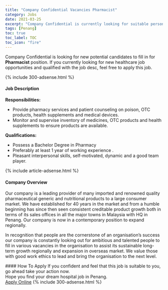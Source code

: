 ```yaml
---
title: "Company Confidential Vacancies Pharmacist" 
category: Jobs 
date: 2021-03-25 
excerpt: "Company Confidential is currently looking for suitable person to fill in the Pharmacist which positioned at Penang" 
tags: [Penang] 
toc: true 
toc_label: TOC 
toc_icon: "fire" 
--- 
```


<p>Company Confidential is looking for new potential candidates to fill in for <b>Pharmacist</b> position. If you currently looking for new healthcare job opportunities and qualified with the job desc, feel free to apply this job.
</p>{% include 300-adsense.html %} 
<div><div><h4>Job Description</h4></div><div><div><span><div><p><strong>Responsibilities:</strong></p><ul><li>Provide pharmacy services and patient counseling on poison, OTC products, health supplements and medical devices.</li><li>Monitor and supervise inventory of medicines, OTC products and health supplements to ensure products are available.</li></ul><p><strong>Qualifications:</strong></p><ul><li><span>Possess a </span>Bachelor Degree in Pharmacy<span></span></li><li><span>Preferably at least 1 year of working experience .</span></li><li><span>Pleasant interpersonal skills, self-motivated, dynamic and a good team player.</span></li></ul></div></span></div></div></div> 
{% include article-adsense.html %} 
<div><div><h4>Company Overview</h4></div><div><div><span><div><p><span>Our company is a leading provider of many imported and renowned quality pharmaceutical generic and nutritional products to a large consumer market. We have established for 40 years in the market and from a humble beginning has since then seen consistent creditable product growth both in terms of its sales offices in all the major towns in Malaysia with HQ in Penang. Our company is now in a contemporary position to expand regionally.</span></p><p><span>In recognition that people are the cornerstone of an organisation&#8217;s success our company is constantly looking out for ambitious and talented people to fill in various vacancies in the organisation to assist its sustainable long-term growth regionally and expansion in overseas market. We value those with good work ethics to lead and bring the organisation to the next level.</span></p></div></span></div></div></div> 
#### How To Apply 
If you confident and feel that this job is suitable to you, go ahead take your action now. <br/> 
Hope you find your dream hospital job in Penang. <br/> 
<a href="https://www.jobstreet.com.my/en/job/pharmacist-4516318?jobId=jobstreet-my-job-4516318" class="btn btn--warning" target="_blank" rel="nofollow noopenner">Apply Online</a> 
{% include 300-adsense.html %} 